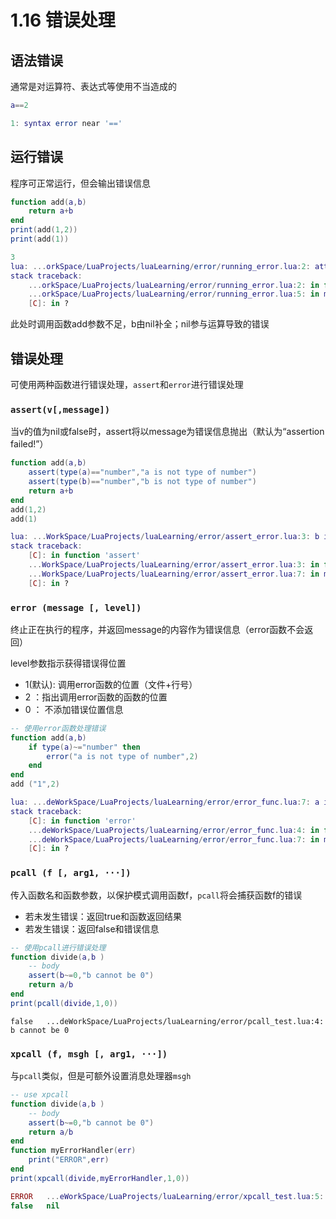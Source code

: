 # 1.16 错误处理

## 语法错误

通常是对运算符、表达式等使用不当造成的

```lua
a==2
```

```lua
1: syntax error near '=='
```

## 运行错误

程序可正常运行，但会输出错误信息

```lua
function add(a,b)
    return a+b
end
print(add(1,2))
print(add(1))
```

```lua
3
lua: ...orkSpace/LuaProjects/luaLearning/error/running_error.lua:2: attempt to perform arithmetic on a nil value (local 'b')
stack traceback:
	...orkSpace/LuaProjects/luaLearning/error/running_error.lua:2: in function 'add'
	...orkSpace/LuaProjects/luaLearning/error/running_error.lua:5: in main chunk
	[C]: in ?
```

此处时调用函数add参数不足，b由nil补全；nil参与运算导致的错误

## 错误处理

可使用两种函数进行错误处理，`assert`和`error`进行错误处理

###  `assert(v[,message])`

当v的值为nil或false时，assert将以message为错误信息抛出（默认为“assertion failed!”）

```lua
function add(a,b)
    assert(type(a)=="number","a is not type of number")
    assert(type(b)=="number","b is not type of number")
    return a+b
end
add(1,2)
add(1)
```

```lua
lua: ...WorkSpace/LuaProjects/luaLearning/error/assert_error.lua:3: b is not type of number
stack traceback:
	[C]: in function 'assert'
	...WorkSpace/LuaProjects/luaLearning/error/assert_error.lua:3: in function 'add'
	...WorkSpace/LuaProjects/luaLearning/error/assert_error.lua:7: in main chunk
	[C]: in ?
```

### `error (message [, level])`

终止正在执行的程序，并返回message的内容作为错误信息（error函数不会返回）

level参数指示获得错误得位置

* 1(默认): 调用error函数的位置（文件+行号）
* 2 ：指出调用error函数的函数的位置
* 0 ： 不添加错误位置信息

```lua
-- 使用error函数处理错误
function add(a,b)
    if type(a)~="number" then
        error("a is not type of number",2)
    end
end
add ("1",2)
```

```lua
lua: ...deWorkSpace/LuaProjects/luaLearning/error/error_func.lua:7: a is not type of number
stack traceback:
	[C]: in function 'error'
	...deWorkSpace/LuaProjects/luaLearning/error/error_func.lua:4: in function 'add'
	...deWorkSpace/LuaProjects/luaLearning/error/error_func.lua:7: in main chunk
	[C]: in ?
```

### `pcall (f [, arg1, ···])` 

传入函数名和函数参数，以保护模式调用函数f，`pcall`将会捕获函数f的错误

* 若未发生错误：返回true和函数返回结果
* 若发生错误：返回false和错误信息

```lua
-- 使用pcall进行错误处理
function divide(a,b )
    -- body
    assert(b~=0,"b cannot be 0")
    return a/b
end
print(pcall(divide,1,0))
```

```
false	...deWorkSpace/LuaProjects/luaLearning/error/pcall_test.lua:4: b cannot be 0
```

### `xpcall (f, msgh [, arg1, ···])`

与`pcall`类似，但是可额外设置消息处理器`msgh`

```lua
-- use xpcall
function divide(a,b )
    -- body
    assert(b~=0,"b cannot be 0")
    return a/b
end
function myErrorHandler(err)
    print("ERROR",err)
end
print(xpcall(divide,myErrorHandler,1,0))
```

```lua
ERROR	...eWorkSpace/LuaProjects/luaLearning/error/xpcall_test.lua:5: b cannot be 0
false	nil
```

